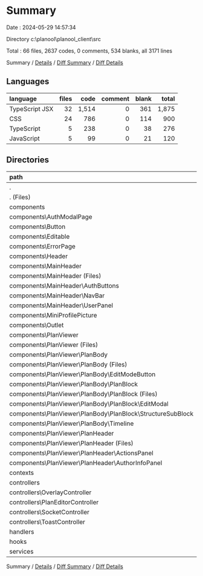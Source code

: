 # Summary

Date : 2024-05-29 14:57:34

Directory c:\\planool\\planool_client\\src

Total : 66 files,  2637 codes, 0 comments, 534 blanks, all 3171 lines

Summary / [Details](details.md) / [Diff Summary](diff.md) / [Diff Details](diff-details.md)

## Languages
| language | files | code | comment | blank | total |
| :--- | ---: | ---: | ---: | ---: | ---: |
| TypeScript JSX | 32 | 1,514 | 0 | 361 | 1,875 |
| CSS | 24 | 786 | 0 | 114 | 900 |
| TypeScript | 5 | 238 | 0 | 38 | 276 |
| JavaScript | 5 | 99 | 0 | 21 | 120 |

## Directories
| path | files | code | comment | blank | total |
| :--- | ---: | ---: | ---: | ---: | ---: |
| . | 66 | 2,637 | 0 | 534 | 3,171 |
| . (Files) | 7 | 108 | 0 | 19 | 127 |
| components | 42 | 1,554 | 0 | 284 | 1,838 |
| components\\AuthModalPage | 2 | 231 | 0 | 38 | 269 |
| components\\Button | 2 | 55 | 0 | 9 | 64 |
| components\\Editable | 1 | 58 | 0 | 22 | 80 |
| components\\ErrorPage | 2 | 32 | 0 | 7 | 39 |
| components\\Header | 2 | 62 | 0 | 11 | 73 |
| components\\MainHeader | 8 | 104 | 0 | 18 | 122 |
| components\\MainHeader (Files) | 2 | 24 | 0 | 5 | 29 |
| components\\MainHeader\\AuthButtons | 2 | 27 | 0 | 3 | 30 |
| components\\MainHeader\\NavBar | 2 | 30 | 0 | 5 | 35 |
| components\\MainHeader\\UserPanel | 2 | 23 | 0 | 5 | 28 |
| components\\MiniProfilePicture | 2 | 45 | 0 | 9 | 54 |
| components\\Outlet | 2 | 88 | 0 | 20 | 108 |
| components\\PlanViewer | 21 | 879 | 0 | 150 | 1,029 |
| components\\PlanViewer (Files) | 3 | 130 | 0 | 21 | 151 |
| components\\PlanViewer\\PlanBody | 12 | 660 | 0 | 113 | 773 |
| components\\PlanViewer\\PlanBody (Files) | 2 | 58 | 0 | 10 | 68 |
| components\\PlanViewer\\PlanBody\\EditModeButton | 2 | 38 | 0 | 8 | 46 |
| components\\PlanViewer\\PlanBody\\PlanBlock | 6 | 428 | 0 | 68 | 496 |
| components\\PlanViewer\\PlanBody\\PlanBlock (Files) | 2 | 160 | 0 | 25 | 185 |
| components\\PlanViewer\\PlanBody\\PlanBlock\\EditModal | 2 | 146 | 0 | 24 | 170 |
| components\\PlanViewer\\PlanBody\\PlanBlock\\StructureSubBlock | 2 | 122 | 0 | 19 | 141 |
| components\\PlanViewer\\PlanBody\\Timeline | 2 | 136 | 0 | 27 | 163 |
| components\\PlanViewer\\PlanHeader | 6 | 89 | 0 | 16 | 105 |
| components\\PlanViewer\\PlanHeader (Files) | 2 | 31 | 0 | 5 | 36 |
| components\\PlanViewer\\PlanHeader\\ActionsPanel | 2 | 28 | 0 | 6 | 34 |
| components\\PlanViewer\\PlanHeader\\AuthorInfoPanel | 2 | 30 | 0 | 5 | 35 |
| contexts | 2 | 80 | 0 | 18 | 98 |
| controllers | 9 | 781 | 0 | 185 | 966 |
| controllers\\OverlayController | 2 | 101 | 0 | 22 | 123 |
| controllers\\PlanEditorController | 3 | 379 | 0 | 91 | 470 |
| controllers\\SocketController | 2 | 176 | 0 | 54 | 230 |
| controllers\\ToastController | 2 | 125 | 0 | 18 | 143 |
| handlers | 1 | 14 | 0 | 3 | 17 |
| hooks | 2 | 26 | 0 | 11 | 37 |
| services | 3 | 74 | 0 | 14 | 88 |

Summary / [Details](details.md) / [Diff Summary](diff.md) / [Diff Details](diff-details.md)